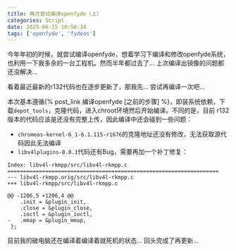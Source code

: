 ```yaml
---
title: 再次尝试编译openfyde（上）
categories: Script
date: 2025-06-15 10:50:34
tags: ['openfyde', 'fydeos']
---
```


今年年初的时候，就尝试编译openfyde，想着学习下编译和修改openfyde系统，也利用一下我多余的一台工程机。然而半年都过去了... 上次编译出镜像的问题都还没解决...

<!-- more -->

看着最近最新的r132代码也在逐步更新了，那我先... 尝试再编译一次吧... 

本次基本遵循{% post_link 编译openfyde [之前的步骤] %}，即装系统依赖，下载`depot_tools`，克隆代码，进入chroot环境然后开始编译。不同的是，目前 r132 版本的代码应该是还没有完整上传，因此编译中还会碰到一些问题：

- `chromeos-kernel-6_1-6.1.115-r1676`的克隆地址还没有修改，无法获取源代码因此无法编译
- `libv4lplugins-0.0.1`代码还有Bug，需要再加一个补丁修复：
```
Index: libv4l-rkmpp/src/libv4l-rkmpp.c
===================================================================
--- libv4l-rkmpp.orig/src/libv4l-rkmpp.c
+++ libv4l-rkmpp/src/libv4l-rkmpp.c

@@ -1206,5 +1206,4 @@
 	.init = &plugin_init,
 	.close = &plugin_close,
 	.ioctl = &plugin_ioctl,
-	.mmap = &plugin_mmap,
 };
```

目前我的破电脑还在编译着编译着就死机的状态... 回头完成了再更新... 
